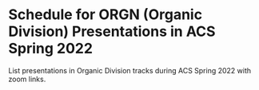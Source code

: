 # Schedule for ORGN (Organic Division) Presentations in ACS Spring 2022

List presentations in Organic Division tracks during ACS Spring 2022 with zoom links.
